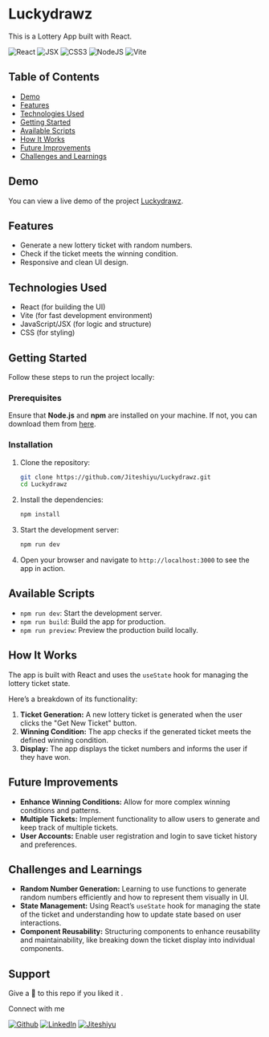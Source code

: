 # Luckydrawz

This is a Lottery App built with React.

![React](https://img.shields.io/badge/React-007ACC?style=for-the-badge&logo=react&logoColor=white)
![JSX](https://img.shields.io/badge/JSX-React%20Component-informational?style=for-the-badge&logo=react)
![CSS3](https://img.shields.io/badge/css3-%231572B6.svg?style=for-the-badge&logo=css3&logoColor=white)
![NodeJS](https://img.shields.io/badge/node.js-6DA55F?style=for-the-badge&logo=node.js&logoColor=white)
![Vite](https://img.shields.io/badge/vite-%23646CFF.svg?style=for-the-badge&logo=vite&logoColor=white)

## Table of Contents

- [Demo](#demo)
- [Features](#features)
- [Technologies Used](#technologies-used)
- [Getting Started](#getting-started)
- [Available Scripts](#available-scripts)
- [How It Works](#how-it-works)
- [Future Improvements](#future-improvements)
- [Challenges and Learnings](#challenges-and-learnings)

## Demo

You can view a live demo of the project [Luckydrawz](https://luckydrawz.netlify.app/).

## Features

- Generate a new lottery ticket with random numbers.
- Check if the ticket meets the winning condition.
- Responsive and clean UI design.

## Technologies Used

- React (for building the UI)
- Vite (for fast development environment)
- JavaScript/JSX (for logic and structure)
- CSS (for styling)

## Getting Started

Follow these steps to run the project locally:

### Prerequisites

Ensure that **Node.js** and **npm** are installed on your machine. If not, you can download them from [here](https://nodejs.org/).

### Installation

1. Clone the repository:

   ```bash
   git clone https://github.com/Jiteshiyu/Luckydrawz.git
   cd Luckydrawz
   ```

2. Install the dependencies:

   ```bash
   npm install
   ```

3. Start the development server:

   ```bash
   npm run dev
   ```

4. Open your browser and navigate to `http://localhost:3000` to see the app in action.

## Available Scripts

- `npm run dev`: Start the development server.
- `npm run build`: Build the app for production.
- `npm run preview`: Preview the production build locally.

## How It Works

The app is built with React and uses the `useState` hook for managing the lottery ticket state.

Here’s a breakdown of its functionality:

1. **Ticket Generation:** A new lottery ticket is generated when the user clicks the "Get New Ticket" button.
2. **Winning Condition:** The app checks if the generated ticket meets the defined winning condition.
3. **Display:** The app displays the ticket numbers and informs the user if they have won.

## Future Improvements

- **Enhance Winning Conditions:** Allow for more complex winning conditions and patterns.
- **Multiple Tickets:** Implement functionality to allow users to generate and keep track of multiple tickets.
- **User Accounts:** Enable user registration and login to save ticket history and preferences.

## Challenges and Learnings

- **Random Number Generation:** Learning to use functions to generate random numbers efficiently and how to represent them visually in UI.
- **State Management:** Using React’s `useState` hook for managing the state of the ticket and understanding how to update state based on user interactions.
- **Component Reusability:** Structuring components to enhance reusability and maintainability, like breaking down the ticket display into individual components.

## Support
Give a 🌟 to this repo if you liked it .

Connect with me

[![Github](https://img.shields.io/badge/-FOLLOW-555555?style=for-the-badge&logo=github&logoColor=white)](https://github.com/Jiteshiyu)
[![LinkedIn](https://img.shields.io/badge/-CONNECT-0077B5?style=for-the-badge&logo=linkedin&logoColor=white)](https://www.linkedin.com/in/jiteshkumar9)
[![Jiteshiyu](https://img.shields.io/badge/-VISIT-F17829?style=for-the-badge&logo=react&logoColor=white)](https://jiteshiyu.netlify.app)



